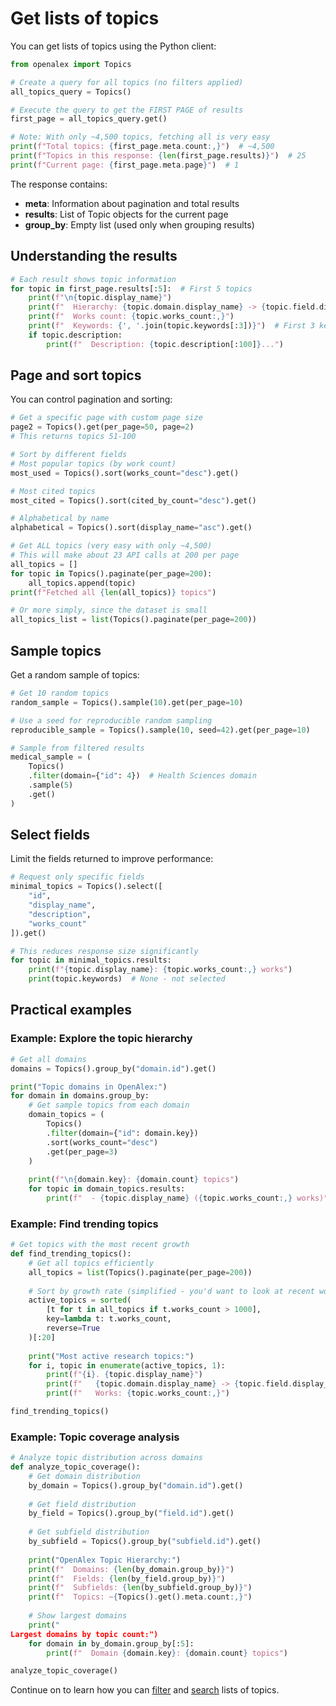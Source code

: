 # Get lists of topics

You can get lists of topics using the Python client:

```python
from openalex import Topics

# Create a query for all topics (no filters applied)
all_topics_query = Topics()

# Execute the query to get the FIRST PAGE of results
first_page = all_topics_query.get()

# Note: With only ~4,500 topics, fetching all is very easy
print(f"Total topics: {first_page.meta.count:,}")  # ~4,500
print(f"Topics in this response: {len(first_page.results)}")  # 25
print(f"Current page: {first_page.meta.page}")  # 1
```

The response contains:
- **meta**: Information about pagination and total results
- **results**: List of Topic objects for the current page
- **group_by**: Empty list (used only when grouping results)

## Understanding the results

```python
# Each result shows topic information
for topic in first_page.results[:5]:  # First 5 topics
    print(f"\n{topic.display_name}")
    print(f"  Hierarchy: {topic.domain.display_name} -> {topic.field.display_name} -> {topic.subfield.display_name}")
    print(f"  Works count: {topic.works_count:,}")
    print(f"  Keywords: {', '.join(topic.keywords[:3])}")  # First 3 keywords
    if topic.description:
        print(f"  Description: {topic.description[:100]}...")
```

## Page and sort topics

You can control pagination and sorting:

```python
# Get a specific page with custom page size
page2 = Topics().get(per_page=50, page=2)
# This returns topics 51-100

# Sort by different fields
# Most popular topics (by work count)
most_used = Topics().sort(works_count="desc").get()

# Most cited topics
most_cited = Topics().sort(cited_by_count="desc").get()

# Alphabetical by name
alphabetical = Topics().sort(display_name="asc").get()

# Get ALL topics (very easy with only ~4,500)
# This will make about 23 API calls at 200 per page
all_topics = []
for topic in Topics().paginate(per_page=200):
    all_topics.append(topic)
print(f"Fetched all {len(all_topics)} topics")

# Or more simply, since the dataset is small
all_topics_list = list(Topics().paginate(per_page=200))
```

## Sample topics

Get a random sample of topics:

```python
# Get 10 random topics
random_sample = Topics().sample(10).get(per_page=10)

# Use a seed for reproducible random sampling
reproducible_sample = Topics().sample(10, seed=42).get(per_page=10)

# Sample from filtered results
medical_sample = (
    Topics()
    .filter(domain={"id": 4})  # Health Sciences domain
    .sample(5)
    .get()
)
```

## Select fields

Limit the fields returned to improve performance:

```python
# Request only specific fields
minimal_topics = Topics().select([
    "id",
    "display_name",
    "description",
    "works_count"
]).get()

# This reduces response size significantly
for topic in minimal_topics.results:
    print(f"{topic.display_name}: {topic.works_count:,} works")
    print(topic.keywords)  # None - not selected
```

## Practical examples

### Example: Explore the topic hierarchy

```python
# Get all domains
domains = Topics().group_by("domain.id").get()

print("Topic domains in OpenAlex:")
for domain in domains.group_by:
    # Get sample topics from each domain
    domain_topics = (
        Topics()
        .filter(domain={"id": domain.key})
        .sort(works_count="desc")
        .get(per_page=3)
    )
    
    print(f"\n{domain.key}: {domain.count} topics")
    for topic in domain_topics.results:
        print(f"  - {topic.display_name} ({topic.works_count:,} works)")
```

### Example: Find trending topics

```python
# Get topics with the most recent growth
def find_trending_topics():
    # Get all topics efficiently
    all_topics = list(Topics().paginate(per_page=200))
    
    # Sort by growth rate (simplified - you'd want to look at recent works)
    active_topics = sorted(
        [t for t in all_topics if t.works_count > 1000],
        key=lambda t: t.works_count,
        reverse=True
    )[:20]
    
    print("Most active research topics:")
    for i, topic in enumerate(active_topics, 1):
        print(f"{i}. {topic.display_name}")
        print(f"   {topic.domain.display_name} -> {topic.field.display_name}")
        print(f"   Works: {topic.works_count:,}")

find_trending_topics()
```

### Example: Topic coverage analysis

```python
# Analyze topic distribution across domains
def analyze_topic_coverage():
    # Get domain distribution
    by_domain = Topics().group_by("domain.id").get()
    
    # Get field distribution
    by_field = Topics().group_by("field.id").get()
    
    # Get subfield distribution
    by_subfield = Topics().group_by("subfield.id").get()
    
    print("OpenAlex Topic Hierarchy:")
    print(f"  Domains: {len(by_domain.group_by)}")
    print(f"  Fields: {len(by_field.group_by)}")
    print(f"  Subfields: {len(by_subfield.group_by)}")
    print(f"  Topics: ~{Topics().get().meta.count:,}")
    
    # Show largest domains
    print("
Largest domains by topic count:")
    for domain in by_domain.group_by[:5]:
        print(f"  Domain {domain.key}: {domain.count} topics")

analyze_topic_coverage()
```

Continue on to learn how you can [filter](filter-topics.md) and [search](search-topics.md) lists of topics.
